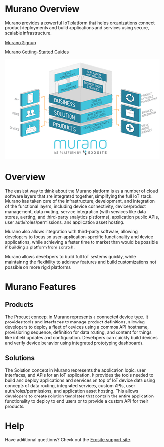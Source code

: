 # Murano Overview

Murano provides a powerful IoT platform that helps organizations connect product deployments and build applications and services using secure, scalable infrastructure. 

[Murano Signup](https://exosite.com/business/signup) 

[Murano Getting-Started Guides](https://github.com/exosite/docs/blob/master/murano/get-started)

![murano overview image](/murano/assets/platform_overview.png)

# Overview

The easiest way to think about the Murano platform is as a number of cloud software layers that are integrated together, simplifying the full IoT stack. Murano has taken care of the infrastructure, development, and integration of the functional layers, including device connectivity, device/product management, data routing, service integration (with services like data stores, alerting, and third-party analytics platforms), application public APIs, user auth/roles/permissions, and application asset hosting. 

Murano also allows integration with third-party software, allowing developers to focus on user-application-specific functionality and device applications, while achieving a faster time to market than would be possible if building a platform from scratch. 

Murano allows developers to build full IoT systems quickly, while maintaining the flexibility to add new features and build customizations not possible on more rigid platforms. 

# Murano Features

## Products

The Product concept in Murano represents a connected device type. It provides tools and interfaces to manage product definitions, allowing developers to deploy a fleet of devices using a common API hostname, provisioning sequence, definition for data routing, and content for things like infield updates and configuration. Developers can quickly build devices and verify device behavior using integrated prototyping dashboards.

## Solutions

The Solution concept in Murano represents the application logic, user interfaces, and APIs for an IoT application. It provides the tools needed to build and deploy applications and services on top of IoT device data using concepts of data routing, integrated services, custom APIs, user auth/roles/permissions, and application asset hosting. This allows developers to create solution templates that contain the entire application functionality to deploy to end users or to provide a custom API for their products.

# Help

Have additional questions? Check out the [Exosite support site](https://support.exosite.com/hc/).
